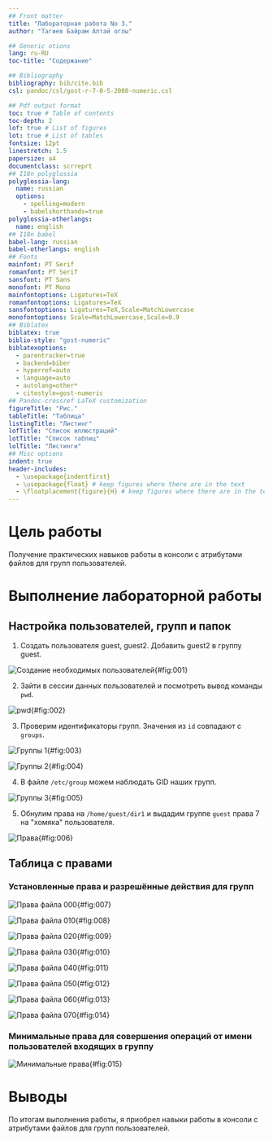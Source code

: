 ```yaml
---
## Front matter
title: "Лабораторная работа No 3."
author: "Тагиев Байрам Алтай оглы"

## Generic otions
lang: ru-RU
toc-title: "Содержание"

## Bibliography
bibliography: bib/cite.bib
csl: pandoc/csl/gost-r-7-0-5-2008-numeric.csl

## Pdf output format
toc: true # Table of contents
toc-depth: 2
lof: true # List of figures
lot: true # List of tables
fontsize: 12pt
linestretch: 1.5
papersize: a4
documentclass: scrreprt
## I18n polyglossia
polyglossia-lang:
  name: russian
  options:
	- spelling=modern
	- babelshorthands=true
polyglossia-otherlangs:
  name: english
## I18n babel
babel-lang: russian
babel-otherlangs: english
## Fonts
mainfont: PT Serif
romanfont: PT Serif
sansfont: PT Sans
monofont: PT Mono
mainfontoptions: Ligatures=TeX
romanfontoptions: Ligatures=TeX
sansfontoptions: Ligatures=TeX,Scale=MatchLowercase
monofontoptions: Scale=MatchLowercase,Scale=0.9
## Biblatex
biblatex: true
biblio-style: "gost-numeric"
biblatexoptions:
  - parentracker=true
  - backend=biber
  - hyperref=auto
  - language=auto
  - autolang=other*
  - citestyle=gost-numeric
## Pandoc-crossref LaTeX customization
figureTitle: "Рис."
tableTitle: "Таблица"
listingTitle: "Листинг"
lofTitle: "Список иллюстраций"
lotTitle: "Список таблиц"
lolTitle: "Листинги"
## Misc options
indent: true
header-includes:
  - \usepackage{indentfirst}
  - \usepackage{float} # keep figures where there are in the text
  - \floatplacement{figure}{H} # keep figures where there are in the text
---
```


# Цель работы

Получение практических навыков работы в консоли с атрибутами файлов для групп пользователей.

# Выполнение лабораторной работы

## Настройка пользователей, групп и папок

1. Создать пользователя guest, guest2. Добавить guest2 в группу guest. 

![Создание необходимых пользователей](image/2.png){#fig:001}

2. Зайти в сессии данных пользователей и посмотреть вывод команды `pwd`.

![pwd](image/3.png){#fig:002}

3. Проверим идентификаторы групп. Значения из `id` совпадают с `groups`.

![Группы 1](image/4.png){#fig:003}

![Группы 2](image/5.png){#fig:004}

4. В файле `/etc/group` можем наблюдать GID наших групп.

![Группы 3](image/6.png){#fig:005}

5. Обнулим права на `/home/guest/dir1` и выдадим группе `guest` права 7 на "хомяка" пользователя.

![Права](image/7.png){#fig:006}

## Таблица с правами

### Установленные права и разрешённые действия для групп

![Права файла 000](image/t1.png){#fig:007} 

![Права файла 010](image/t2.png){#fig:008} 

![Права файла 020](image/t3.png){#fig:009} 

![Права файла 030](image/t4.png){#fig:010} 

![Права файла 040](image/t5.png){#fig:011} 

![Права файла 050](image/t6.png){#fig:012} 

![Права файла 060](image/t7.png){#fig:013} 

![Права файла 070](image/t8.png){#fig:014} 

### Минимальные права для совершения операций от имени пользователей входящих в группу

![Минимальные права](image/t0.png){#fig:015} 

# Выводы

По итогам выполнения работы, я приобрел навыки работы в консоли с атрибутами файлов для групп пользователей.
